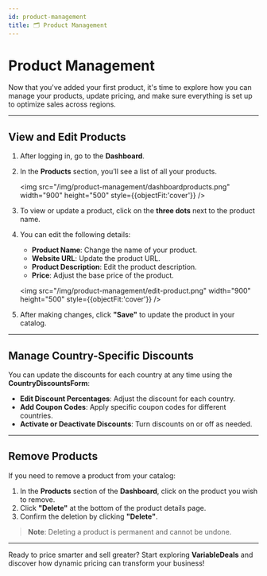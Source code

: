 ```yaml
---
id: product-management
title: 🗂️ Product Management
---
```


# Product Management

Now that you've added your first product, it's time to explore how you can manage your products, update pricing, and make sure everything is set up to optimize sales across regions.

---

## View and Edit Products

1. After logging in, go to the **Dashboard**.
2. In the **Products** section, you’ll see a list of all your products.

   <img src="/img/product-management/dashboardproducts.png" width="900" height="500" style={{objectFit:'cover'}}
   />

3. To view or update a product, click on the **three dots** next to the product name.
4. You can edit the following details:

   - **Product Name**: Change the name of your product.
   - **Website URL**: Update the product URL.
   - **Product Description**: Edit the product description.
   - **Price**: Adjust the base price of the product.

   <img src="/img/product-management/edit-product.png" width="900" height="500" style={{objectFit:'cover'}} />

5. After making changes, click **"Save"** to update the product in your catalog.

---

## Manage Country-Specific Discounts

You can update the discounts for each country at any time using the **CountryDiscountsForm**:

- **Edit Discount Percentages**: Adjust the discount for each country.
- **Add Coupon Codes**: Apply specific coupon codes for different countries.
- **Activate or Deactivate Discounts**: Turn discounts on or off as needed.

---

## Remove Products

If you need to remove a product from your catalog:

1. In the **Products** section of the **Dashboard**, click on the product you wish to remove.
2. Click **"Delete"** at the bottom of the product details page.
3. Confirm the deletion by clicking **"Delete"**.

> **Note**: Deleting a product is permanent and cannot be undone.

---

Ready to price smarter and sell greater? Start exploring **VariableDeals** and discover how dynamic pricing can transform your business!
